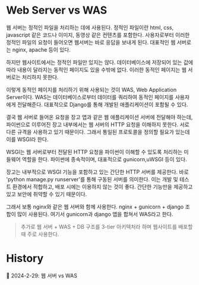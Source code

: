 # Web Server vs WAS

웹 서버는 정적인 파일을 처리하는 데에 사용된다. 정적인 파일이란 html, css, javascript 같은 코드나 이미지, 동영상 같은 컨텐츠를 포함한다. 사용자로부터 이러한 정적인 파일의 요청이 들어오면 웹서버는 바로 응답을 보내게 된다. 대표적인 웹 서버로는 nginx, apache 등이 있다.

하지만 웹사이트에서는 정적인 파일만 있지는 않다. 데이터베이스에 저장되어 있는 값에 따라 내용이 달라지는 동적인 페이지도 있을 수밖에 없다. 이러한 동적인 페이지는 웹 서버로는 처리하지 못한다.

이렇게 동적인 페이지를 처리하기 위해 사용되는 것이 WAS, Web Application Server이다. WAS는 데이터베이스로부터 데이터를 쿼리하여 동적인 페이지를 사용자에게 전달해준다. 대표적으로 Django를 통해 개발된 애플리케이션이 포함될 수 있다.

결국 웹 서버로 들어온 요청을 장고 앱과 같은 웹 애플리케이션 서버에 전달해야 하는데, 파이썬으로 이루어진 장고 내부에서는 웹 서버의 HTTP 요청을 이해하지 못한다. 서로 다른 규격을 사용하고 있기 때문이다. 그래서 통일된 프로토콜을 정의할 필요가 있는데 이를 WSGI라 한다.

WSGI는 웹 서버로부터 전달된 HTTP 요청을 파이썬이 이해할 수 있도록 처리하는 미들웨어 역할을 한다. 파이썬에 종속적이며, 대표적으로 gunicorn,uWSGI 등이 있다.

장고는 내부적으로 WSGI 기능을 포함하고 있는 간단한 HTTP 서버를 제공한다. 바로 'python manage.py runserver'를 통해 구동된 서버를 의미한다. 이는 개발 및 테스트 환경에서 적합하고, 배포 시에는 이용하지 않는 것이 좋다. 간단한 기능만을 제공하고 있고 보안에 취약할 수 있기 때문이다.

그래서 보통 nginx와 같은 웹 서버와 함께 사용한다. nginx + gunicorn + django 조합이 많이 사용된다. 여기서 gunicorn과 django 앱을 합쳐서 WAS라고 한다.

> 추가로 웹 서버 + WAS + DB 구조를 3-tier 아키텍처라 하며 웹사이트를 배포할 때 주로 사용한다.

# History

📌 2024-2-29: 웹 서버 vs WAS
